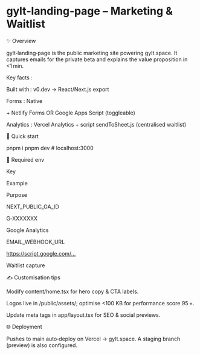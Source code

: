 # gylt‑landing‑page – Marketing & Waitlist

✨ Overview

gylt‑landing‑page is the public marketing site powering gylt.space. It captures emails for the private beta and explains the value proposition in <1 min.

Key facts :

Built with : v0.dev → React/Next.js export

Forms : Native <form> + Netlify Forms OR Google Apps Script (toggleable)

Analytics : Vercel Analytics + script sendToSheet.js (centralised waitlist)

🚀 Quick start

pnpm i
pnpm dev          # localhost:3000

🔧 Required env

Key

Example

Purpose

NEXT_PUBLIC_GA_ID

G‑XXXXXXX

Google Analytics

EMAIL_WEBHOOK_URL

https://script.google.com/…

Waitlist capture

✍️ Customisation tips

Modify content/home.tsx for hero copy & CTA labels.

Logos live in /public/assets/; optimise <100 KB for performance score 95 +.

Update meta tags in app/layout.tsx for SEO & social previews.

🌐 Deployment

Pushes to main auto‑deploy on Vercel → gylt.space. A staging branch (preview) is also configured.
